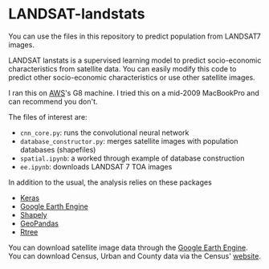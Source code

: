# LANDSAT-landstats

You can use the files in this repository to predict population from
LANDSAT7 images.

LANDSAT lanstats is a supervised learning model to predict
socio-economic characteristics from satellite data. You can easily
modify this code to predict other socio-economic characteristics or use
other satellite images.

I ran this on [AWS](aws.amazon.com)'s G8 machine. I tried this on a
mid-2009 MacBookPro and can recommend you don't.

The files of interest are:
 - `cnn_core.py`: runs the convolutional neural network
 - `database_constructor.py`: merges satellite images with population
   databases (shapefiles)
 - `spatial.ipynb`: a worked through example of database construction
 - `ee.ipynb`: downloads LANDSAT 7 TOA images

In addition to the usual, the analysis relies on these packages 
- [Keras](keras.io)
- [Google Earth Engine](https://developers.google.com/earth-engine/)
- [Shapely](toblerity.org/shapely/manual.html)
- [GeoPandas](geopandas.org/user.html)
- [Rtree](toblerity.org/rtree)

You can download satellite image data through the [Google Earth Engine](https://developers.google.com/earth-engine). You can download Census, Urban and County data via the Census' [website](census.gov/geo/maps-data/data/tiger-data).


